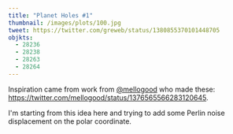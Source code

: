 ```yaml
---
title: "Planet Holes #1"
thumbnail: /images/plots/100.jpg
tweet: https://twitter.com/greweb/status/1380855370101448705
objkts:
  - 28236
  - 28238
  - 28263
  - 28264
---
```


Inspiration came from work from [@mellogood](https://twitter.com/mellogood) who made these: https://twitter.com/mellogood/status/1376565566283120645.

I'm starting from this idea here and trying to add some Perlin noise displacement on the polar coordinate.
